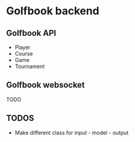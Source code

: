 # Golfbook backend

## Golfbook API

- Player
- Course
- Game
- Tournament

## Golfbook websocket

TODO

## TODOS

- Make different class for input - model - output